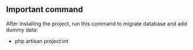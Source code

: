 
## Important command

After installing the project, run this command to migrate database and 
add dummy data:

- php artisan project:int